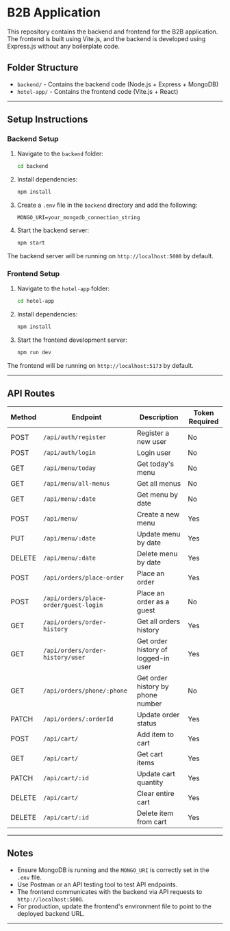 # B2B Application

This repository contains the backend and frontend for the B2B application. The frontend is built using Vite.js, and the backend is developed using Express.js without any boilerplate code.

## Folder Structure
- `backend/` - Contains the backend code (Node.js + Express + MongoDB)
- `hotel-app/` - Contains the frontend code (Vite.js + React)

---

## Setup Instructions

### Backend Setup

1. Navigate to the `backend` folder:
   ```sh
   cd backend
   ```

2. Install dependencies:
   ```sh
   npm install
   ```

3. Create a `.env` file in the `backend` directory and add the following:
   ```env
   MONGO_URI=your_mongodb_connection_string
   ```

4. Start the backend server:
   ```sh
   npm start
   ```

The backend server will be running on `http://localhost:5000` by default.

### Frontend Setup

1. Navigate to the `hotel-app` folder:
   ```sh
   cd hotel-app
   ```

2. Install dependencies:
   ```sh
   npm install
   ```

3. Start the frontend development server:
   ```sh
   npm run dev
   ```

The frontend will be running on `http://localhost:5173` by default.

---

## API Routes

| Method | Endpoint                | Description                            | Token Required |
|--------|-------------------------|----------------------------------------|----------------|
| POST   | `/api/auth/register`    | Register a new user                   | No             |
| POST   | `/api/auth/login`       | Login user                            | No             |
| GET    | `/api/menu/today`       | Get today's menu                      | No             |
| GET    | `/api/menu/all-menus`   | Get all menus                         | No             |
| GET    | `/api/menu/:date`       | Get menu by date                      | No             |
| POST   | `/api/menu/`            | Create a new menu                     | Yes            |
| PUT    | `/api/menu/:date`       | Update menu by date                   | Yes            |
| DELETE | `/api/menu/:date`       | Delete menu by date                   | Yes            |
| POST   | `/api/orders/place-order` | Place an order                        | Yes            |
| POST   | `/api/orders/place-order/guest-login` | Place an order as a guest | No             |
| GET    | `/api/orders/order-history` | Get all orders history         | Yes            |
| GET    | `/api/orders/order-history/user` | Get order history of logged-in user | Yes    |
| GET    | `/api/orders/phone/:phone` | Get order history by phone number | No             |
| PATCH  | `/api/orders/:orderId`  | Update order status                   | Yes            |
| POST   | `/api/cart/`            | Add item to cart                      | Yes            |
| GET    | `/api/cart/`            | Get cart items                        | Yes            |
| PATCH  | `/api/cart/:id`         | Update cart quantity                  | Yes            |
| DELETE | `/api/cart/`            | Clear entire cart                     | Yes            |
| DELETE | `/api/cart/:id`         | Delete item from cart                 | Yes            |

---

## Notes
- Ensure MongoDB is running and the `MONGO_URI` is correctly set in the `.env` file.
- Use Postman or an API testing tool to test API endpoints.
- The frontend communicates with the backend via API requests to `http://localhost:5000`.
- For production, update the frontend's environment file to point to the deployed backend URL.

---



